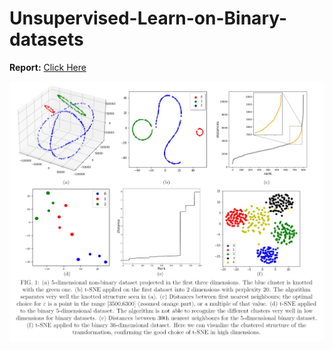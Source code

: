 # Unsupervised-Learn-on-Binary-datasets

**Report:**
[Click Here](https://github.com/ZiliottoFilippoDev/Unsupervised-Learn-on-Binary-datasets/blob/main/Unsupervised%20Learn%20on%20Complex%20datasets.pdf)

![](ULCD.jpg)


